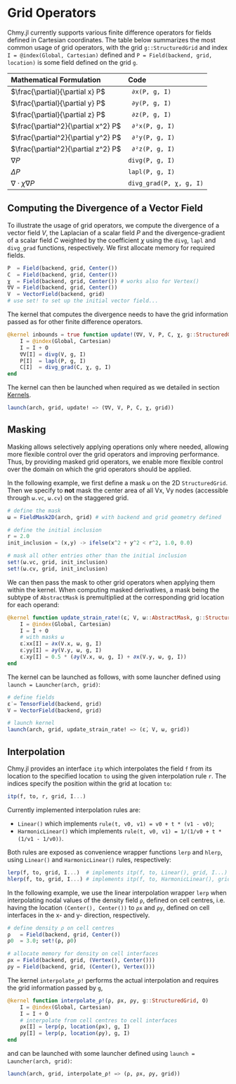 # Grid Operators

Chmy.jl currently supports various finite difference operators for fields defined in Cartesian coordinates. The table below summarizes the most common usage of grid operators, with the grid `g::StructuredGrid` and index `I = @index(Global, Cartesian)` defined and `P = Field(backend, grid, location)` is some field defined on the grid `g`.

| Mathematical Formulation | Code |
|:-------|:------------|
| $\frac{\partial}{\partial x} P$ | ` ∂x(P, g, I)` |
| $\frac{\partial}{\partial y} P$ | ` ∂y(P, g, I)` |
| $\frac{\partial}{\partial z} P$ | ` ∂z(P, g, I)` |
| $\frac{\partial^2}{\partial x^2} P$ | ` ∂²x(P, g, I)` |
| $\frac{\partial^2}{\partial y^2} P$ | ` ∂²y(P, g, I)` |
| $\frac{\partial^2}{\partial z^2} P$ | ` ∂²z(P, g, I)` |
| $\nabla P$ | `divg(P, g, I)` |
| $\Delta P$ | `lapl(P, g, I)` |
| $\nabla \cdot χ \nabla P$ | `divg_grad(P, χ, g, I)` |

## Computing the Divergence of a Vector Field

To illustrate the usage of grid operators, we compute the divergence of a vector field $V$, the Laplacian of a scalar field $P$ and the divergence-gradient of a scalar field $C$ weighted by the coefficient $χ$ using the `divg`, `lapl` and `divg_grad` functions, respectively. We first allocate memory for required fields.

```julia
P  = Field(backend, grid, Center())
C  = Field(backend, grid, Center())
χ  = Field(backend, grid, Center()) # works also for Vertex()
∇V = Field(backend, grid, Center())
V  = VectorField(backend, grid)
# use set! to set up the initial vector field...
```

The kernel that computes the divergence needs to have the grid information passed as for other finite difference operators.

```julia
@kernel inbounds = true function update!(∇V, V, P, C, χ, g::StructuredGrid, O)
    I = @index(Global, Cartesian)
    I = I + O
    ∇V[I] = divg(V, g, I)
    P[I]  = lapl(P, g, I)
    C[I]  = divg_grad(C, χ, g, I)
end
```

The kernel can then be launched when required as we detailed in section [Kernels](./kernels.md).

```julia
launch(arch, grid, update! => (∇V, V, P, C, χ, grid))
```

## Masking

Masking allows selectively applying operations only where needed, allowing more flexible control over the grid operators and improving performance. Thus, by providing masked grid operators, we enable more flexible control over the domain on which the grid operators should be applied.

In the following example, we first define a mask `ω` on the 2D `StructuredGrid`. Then we specify to **not** mask the center area of all Vx, Vy nodes (accessible through `ω.vc`, `ω.cv`) on the staggered grid.

```julia
# define the mask
ω = FieldMask2D(arch, grid) # with backend and grid geometry defined

# define the initial inclusion
r = 2.0
init_inclusion = (x,y) -> ifelse(x^2 + y^2 < r^2, 1.0, 0.0)

# mask all other entries other than the initial inclusion
set!(ω.vc, grid, init_inclusion)
set!(ω.cv, grid, init_inclusion)
```

We can then pass the mask to other grid operators when applying them within the kernel. When computing masked derivatives, a mask being the subtype of `AbstractMask` is premultiplied at the corresponding grid location for each operand:

```julia
@kernel function update_strain_rate!(ε̇, V, ω::AbstractMask, g::StructuredGrid, O)
    I = @index(Global, Cartesian)
    I = I + O
    # with masks ω
    ε̇.xx[I] = ∂x(V.x, ω, g, I)
    ε̇.yy[I] = ∂y(V.y, ω, g, I)
    ε̇.xy[I] = 0.5 * (∂y(V.x, ω, g, I) + ∂x(V.y, ω, g, I))
end
```

The kernel can be launched as follows, with some launcher defined using `launch = Launcher(arch, grid)`:

```julia
# define fields
ε̇ = TensorField(backend, grid)
V = VectorField(backend, grid)

# launch kernel
launch(arch, grid, update_strain_rate! => (ε̇, V, ω, grid))
```

## Interpolation

Chmy.jl provides an interface `itp` which interpolates the field `f` from its location to the specified location `to` using the given interpolation rule `r`. The indices specify the position within the grid at location `to`:

```julia
itp(f, to, r, grid, I...)
```

Currently implemented interpolation rules are:
- `Linear()` which implements `rule(t, v0, v1) = v0 + t * (v1 - v0)`;
- `HarmonicLinear()` which implements `rule(t, v0, v1) = 1/(1/v0 + t * (1/v1 - 1/v0))`.

Both rules are exposed as convenience wrapper functions `lerp` and `hlerp`, using `Linear()` and `HarmonicLinear()` rules, respectively:

```julia
lerp(f, to, grid, I...)  # implements itp(f, to, Linear(), grid, I...)
hlerp(f, to, grid, I...) # implements itp(f, to, HarmonicLinear(), grid, I...)
```

In the following example, we use the linear interpolation wrapper `lerp` when interpolating nodal values of the density field `ρ`, defined on cell centres, i.e. having the location `(Center(), Center())` to `ρx` and `ρy`, defined on cell interfaces in the x- and y- direction, respectively.

```julia
# define density ρ on cell centres
ρ   = Field(backend, grid, Center())
ρ0  = 3.0; set!(ρ, ρ0)

# allocate memory for density on cell interfaces
ρx = Field(backend, grid, (Vertex(), Center()))
ρy = Field(backend, grid, (Center(), Vertex()))
```

The kernel `interpolate_ρ!` performs the actual interpolation and requires the grid information passed by `g`,

```julia
@kernel function interpolate_ρ!(ρ, ρx, ρy, g::StructuredGrid, O)
    I = @index(Global, Cartesian)
    I = I + O
    # interpolate from cell centres to cell interfaces
    ρx[I] = lerp(ρ, location(ρx), g, I)
    ρy[I] = lerp(ρ, location(ρy), g, I)
end
```

and can be launched with some launcher defined using `launch = Launcher(arch, grid)`:
```julia
launch(arch, grid, interpolate_ρ! => (ρ, ρx, ρy, grid))
```
